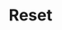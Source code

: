 ---
pid: ch514
title: Reset
location_transcription: 'by a #13 trolley stop.'
coordinates: "[-75.2046787, 39.9502508]"
zipcode: '19123'
gen_neighborhood: North Philadelphia
neighborhood: Northern Liberties,Loft District
outside_phl: 
age: '25'
age_range: 20-29
instagram: 
image_file_name: ch_514.jpg
proposal_transcription: We are constantly re-making ourselves. We can't change the
  past but we can change what we do w/ it and our attitude about it.
topic: Uplifting
topic_summary: '0'
type: Interactive,Sculpture Statue
keywords_other: 
credit: 
image_labels: |-
  big red button you can press -> w/ two hands. (does nothing, but maybe makes you feel better)
  //RESET//
twitter: yonayurwitart
facebook: 
permalink: "/monuments/ch514/"
layout: item-page
---